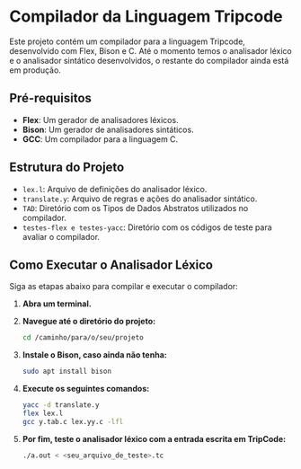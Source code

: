 # Compilador da Linguagem Tripcode

Este projeto contém um compilador para a linguagem Tripcode, desenvolvido com Flex, Bison e C. Até o momento temos o analisador léxico e o analisador sintático desenvolvidos, o restante do compilador ainda está em produção.

## Pré-requisitos

- **Flex**: Um gerador de analisadores léxicos.
- **Bison**: Um gerador de analisadores sintáticos.
- **GCC**: Um compilador para a linguagem C.

## Estrutura do Projeto

- `lex.l`: Arquivo de definições do analisador léxico.
- `translate.y`: Arquivo de regras e ações do analisador sintático.
- `TAD`: Diretório com os Tipos de Dados Abstratos utilizados no compilador.
- `testes-flex e testes-yacc`: Diretório com os códigos de teste para avaliar o compilador.

## Como Executar o Analisador Léxico

Siga as etapas abaixo para compilar e executar o compilador:

1. **Abra um terminal.**

2. **Navegue até o diretório do projeto:**
   ```bash
   cd /caminho/para/o/seu/projeto

4. **Instale o Bison, caso ainda não tenha:**
   ```bash
   sudo apt install bison

5. **Execute os seguintes comandos:**
   ```bash
   yacc -d translate.y
   flex lex.l
   gcc y.tab.c lex.yy.c -lfl
   
6. **Por fim, teste o analisador léxico com a entrada escrita em TripCode:**
   ```bash
   ./a.out < <seu_arquivo_de_teste>.tc
